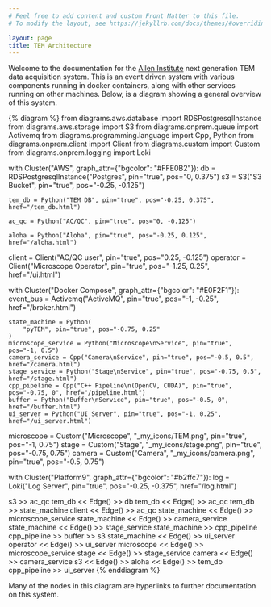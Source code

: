 ```yaml
---
# Feel free to add content and custom Front Matter to this file.
# To modify the layout, see https://jekyllrb.com/docs/themes/#overriding-theme-defaults

layout: page
title: TEM Architecture
---
```


Welcome to the documentation for the [Allen Institute](https://alleninstitute.org/) next generation TEM data acquisition system.
This is an event driven system with various components running in docker containers, along with other services running on other machines.
Below, is a diagram showing a general overview of this system.

{% diagram %}
from diagrams.aws.database import RDSPostgresqlInstance
from diagrams.aws.storage import S3
from diagrams.onprem.queue import Activemq
from diagrams.programming.language import Cpp, Python
from diagrams.onprem.client import Client
from diagrams.custom import Custom
from diagrams.onprem.logging import Loki

with Cluster("AWS", graph_attr={"bgcolor": "#FFE0B2"}):
    db = RDSPostgresqlInstance("Postgres", pin="true", pos="0, 0.375")
    s3 = S3("S3 Bucket", pin="true", pos="-0.25, -0.125")

    tem_db = Python("TEM DB", pin="true", pos="-0.25, 0.375", href="/tem_db.html")

    ac_qc = Python("AC/QC", pin="true", pos="0, -0.125")

    aloha = Python("Aloha", pin="true", pos="-0.25, 0.125", href="/aloha.html")

client = Client("AC/QC user", pin="true", pos="0.25, -0.125")
operator = Client("Microscope Operator", pin="true", pos="-1.25, 0.25", href="/ui.html")

with Cluster("Docker Compose", graph_attr={"bgcolor": "#E0F2F1"}):
    event_bus = Activemq("ActiveMQ", pin="true", pos="-1, -0.25", href="/broker.html")

    state_machine = Python(
        "pyTEM", pin="true", pos="-0.75, 0.25"
    )
    microscope_service = Python("Microscope\nService", pin="true", pos="-1, 0.5")
    camera_service = Cpp("Camera\nService", pin="true", pos="-0.5, 0.5", href="/camera.html")
    stage_service = Python("Stage\nService", pin="true", pos="-0.75, 0.5", href="/stage.html")
    cpp_pipeline = Cpp("C++ Pipeline\n(OpenCV, CUDA)", pin="true", pos="-0.75, 0", href="/pipeline.html")
    buffer = Python("Buffer\nService", pin="true", pos="-0.5, 0", href="/buffer.html")
    ui_server = Python("UI Server", pin="true", pos="-1, 0.25", href="/ui_server.html")

microscope = Custom("Microscope", "_my_icons/TEM.png", pin="true", pos="-1, 0.75")
stage = Custom("Stage", "_my_icons/stage.png", pin="true", pos="-0.75, 0.75")
camera = Custom("Camera", "_my_icons/camera.png", pin="true", pos="-0.5, 0.75")

with Cluster("Platform9", graph_attr={"bgcolor": "#b2ffc7"}):
    log = Loki("Log Server", pin="true", pos="-0.25, -0.375", href="/log.html")

s3 >> ac_qc
tem_db << Edge() >> db
tem_db << Edge() >> ac_qc
tem_db >> state_machine
client << Edge() >> ac_qc
state_machine << Edge() >> microscope_service
state_machine << Edge() >> camera_service
state_machine << Edge() >> stage_service
state_machine >> cpp_pipeline
cpp_pipeline >> buffer >> s3
state_machine << Edge() >> ui_server
operator << Edge() >> ui_server
microscope << Edge() >> microscope_service
stage << Edge() >> stage_service
camera << Edge() >> camera_service
s3 << Edge() >> aloha << Edge() >> tem_db
cpp_pipeline >> ui_server
{% enddiagram %}

Many of the nodes in this diagram are hyperlinks to further documentation on this system.